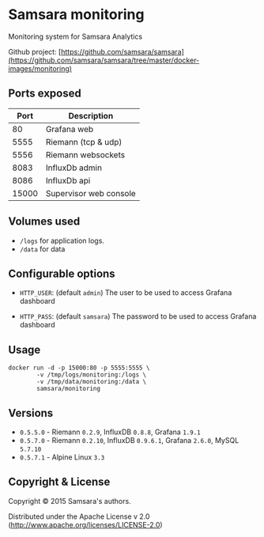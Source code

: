 # Samsara monitoring

Monitoring system for Samsara Analytics

Github project: [https://github.com/samsara/samsara](https://github.com/samsara/samsara/tree/master/docker-images/monitoring)

## Ports exposed

| Port  | Description            |
|-------|------------------------|
|    80 | Grafana web            |
|  5555 | Riemann (tcp & udp)    |
|  5556 | Riemann websockets     |
|  8083 | InfluxDb admin         |
|  8086 | InfluxDb api           |
| 15000 | Supervisor web console |

## Volumes used

* `/logs` for application logs.
* `/data` for data

## Configurable options

* `HTTP_USER`: (default `admin`)
The user to be used to access Grafana dashboard

* `HTTP_PASS`: (default `samsara`)
The password to be used to access Grafana dashboard


## Usage

```
docker run -d -p 15000:80 -p 5555:5555 \
        -v /tmp/logs/monitoring:/logs \
        -v /tmp/data/monitoring:/data \
        samsara/monitoring
```

## Versions

* `0.5.5.0`  - Riemann `0.2.9`, InfluxDB `0.8.8`, Grafana `1.9.1`
* `0.5.7.0`  - Riemann `0.2.10`, InfluxDB `0.9.6.1`, Grafana `2.6.0`, MySQL `5.7.10`
* `0.5.7.1`  - Alpine Linux `3.3` 


## Copyright & License

Copyright © 2015 Samsara's authors.

Distributed under the Apache License v 2.0 (http://www.apache.org/licenses/LICENSE-2.0)
